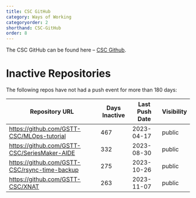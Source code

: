```yaml
---
title: CSC GitHub
category: Ways of Working
categoryorder: 2
shorthand: CSC-GitHub
order: 8
---
```


The CSC GitHub can be found here – <a href="https://github.com/GSTT-CSC/">CSC Github</a>.

# Inactive Repositories

The following repos have not had a push event for more than 180 days:

| Repository URL | Days Inactive | Last Push Date | Visibility |
| --- | --- | --- | --- |
| https://github.com/GSTT-CSC/MLOps-tutorial | 467 | 2023-04-17 | public |
| https://github.com/GSTT-CSC/SeriesMaker-AIDE | 332 | 2023-08-30 | public |
| https://github.com/GSTT-CSC/rsync-time-backup | 275 | 2023-10-26 | public |
| https://github.com/GSTT-CSC/XNAT | 263 | 2023-11-07 | public |
